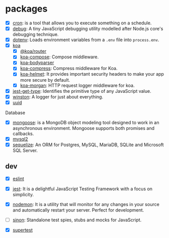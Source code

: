 # packages

* [x] [cron](https://www.npmjs.com/package/cron): is a tool that allows you to execute something on a schedule.
* [x] [debug](https://www.npmjs.com/package/debug): A tiny JavaScript debugging utility modelled after Node.js core's debugging technique.
* [x] [dotenv](https://www.npmjs.com/package/dotenv): Loads environment variables from a `.env` file into `process.env`.
* [x] [koa](https://koajs.com)
  * [x] [@koa/router](https://www.npmjs.com/package/@koa/router)
  * [x] [koa-compose](https://www.npmjs.com/package/koa-compose): Compose middleware.
  * [x] [koa-bodyparser](https://www.npmjs.com/package/koa-bodyparser)
  * [x] [koa-compress](https://www.npmjs.com/package/koa-compress): Compress middleware for Koa.
  * [x] [koa-helmet](https://www.npmjs.com/package/koa-helmet): It provides important security headers to make your app more secure by default.
  * [x] [koa-morgan](https://www.npmjs.com/package/koa-morgan): HTTP request logger middleware for koa.
* [x] [jest-get-type](https://jestjs.io/docs/jest-platform#jest-get-type): Identifies the primitive type of any JavaScript value.
* [x] [winston](https://www.npmjs.com/package/winston): A logger for just about everything.
* [x] [uuid](https://www.npmjs.com/package/uuid)

Database

* [x] [mongoose](https://github.com/Automattic/mongoose): is a MongoDB object modeling tool designed to work in an asynchronous environment. Mongoose supports both promises and callbacks.
* [x] [mysql2](https://github.com/sidorares/node-mysql2)
* [x] [sequelize](https://sequelize.org/): An ORM for Postgres, MySQL, MariaDB, SQLite and Microsoft SQL Server.

## dev

* [x] [eslint](https://eslint.org)
* [x] [jest](https://jestjs.io): It is a delightful JavaScript Testing Framework with a focus on simplicity.
* [x] [nodemon](https://nodemon.io): It is a utility that will monitor for any changes in your source and automatically restart your server. Perfect for development.
* [ ] [sinon](https://sinonjs.org): Standalone test spies, stubs and mocks for JavaScript.
* [x] [supertest](https://github.com/visionmedia/supertest)

